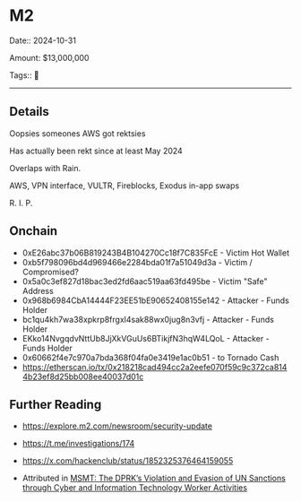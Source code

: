 # M2

Date:: 2024-10-31

Amount: $13,000,000

Tags:: 🔐

---


## Details

Oopsies someones AWS got rektsies

Has actually been rekt since at least May 2024

Overlaps with Rain.

AWS, VPN interface, VULTR, Fireblocks, Exodus in-app swaps

R. I. P.



## Onchain

- 0xE26abc37b06B819243B4B104270Cc18f7C835FcE - Victim Hot Wallet
- 0xb5f798096bd4d969466e2284bda01f7a51049d3a - Victim / Compromised?
- 0x5a0c3ef827d18bac3ed2fd6aac519aa63fd495be - Victim "Safe" Address
- 0x968b6984CbA14444F23EE51bE90652408155e142 - Attacker - Funds Holder
- bc1qu4kh7wa38xpkrp8frgxl4sak88wx0jug8n3vfj - Attacker - Funds Holder
- EKko14NvgqdvNttUb8JjXkVGuUs6BTikjfN3hqW4LQoL - Attacker - Funds Holder
- 0x60662f4e7c970a7bda368f04fa0e3419e1ac0b51  - to Tornado Cash
- https://etherscan.io/tx/0x218218cad494cc2a2eefe070f59c9c372ca8144b23ef8d25bb008ee40037d01c


## Further Reading

- https://explore.m2.com/newsroom/security-update

- https://t.me/investigations/174

- https://x.com/hackenclub/status/1852325376464159055

- Attributed in [MSMT: The DPRK’s Violation and Evasion of UN Sanctions through Cyber and Information Technology Worker Activities](./pdfs/2025-10-22_MSMT-Report.pdf)
